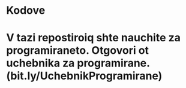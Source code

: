 # Kodove
# V tazi repostiroiq shte nauchite za programiraneto. Otgovori ot uchebnika za programirane. (bit.ly/UchebnikProgramirane)

